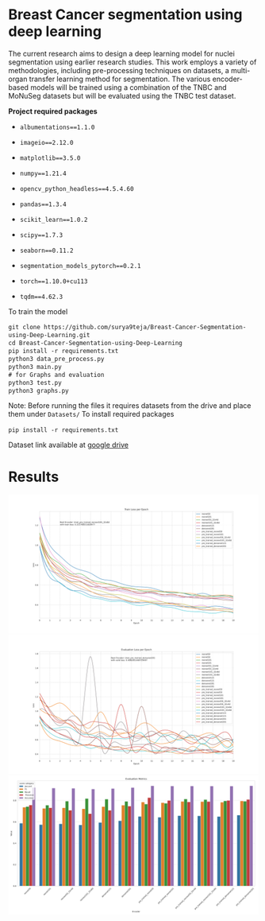 # Breast Cancer segmentation using deep learning

The current research aims to design a deep learning model for nuclei segmentation using earlier research studies. This work employs a variety of methodologies, including pre-processing techniques on datasets, a multi-organ transfer learning method for segmentation. The various encoder-based models will be trained using a combination of the TNBC and MoNuSeg datasets but will be evaluated using the TNBC test dataset.

**Project required packages**

- `albumentations==1.1.0`
    
- `imageio==2.12.0`
    
- `matplotlib==3.5.0`
    
- `numpy==1.21.4`
    
- `opencv_python_headless==4.5.4.60`
    
- `pandas==1.3.4`
    
- `scikit_learn==1.0.2`
    
- `scipy==1.7.3`
    
- `seaborn==0.11.2`
    
- `segmentation_models_pytorch==0.2.1`
    
- `torch==1.10.0+cu113`
    
- `tqdm==4.62.3`

To train the model
```
git clone https://github.com/surya9teja/Breast-Cancer-Segmentation-using-Deep-Learning.git
cd Breast-Cancer-Segmentation-using-Deep-Learning
pip install -r requirements.txt
python3 data_pre_process.py
python3 main.py
# for Graphs and evaluation
python3 test.py 
python3 graphs.py 
```
Note: Before running the files it requires datasets from the drive and place them under `Datasets/`
To install required packages

`pip install -r requirements.txt`

Dataset link available at [google drive](https://drive.google.com/drive/folders/1jpMpMCZmGvZrAyTzix2JDX8GLAa6ZeaO?usp=sharing)

# Results
![Training Loss per epoch](https://github.com/surya9teja/Breast-Cancer-Segmentation-using-Deep-Learning/blob/master/assets/Train_loss.png)
![Validation Loss per epoch](https://github.com/surya9teja/Breast-Cancer-Segmentation-using-Deep-Learning/blob/master/assets/Evaluation_loss.png)
![Evalaution Metrics](https://github.com/surya9teja/Breast-Cancer-Segmentation-using-Deep-Learning/blob/master/assets/metrics.png)
